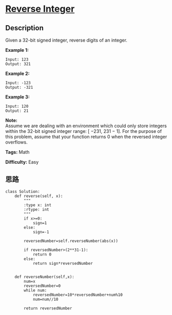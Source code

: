 # [Reverse Integer][title]

## Description

Given a 32-bit signed integer, reverse digits of an integer.

**Example 1:**
            Input: 123    Output: 321    

**Example 2:**
            Input: -123    Output: -321    

**Example 3:**
            Input: 120    Output: 21    

**Note:**  
Assume we are dealing with an environment which could only store integers
within the 32-bit signed integer range: [ −231,  231 − 1]. For the purpose of
this problem, assume that your function returns 0 when the reversed integer
overflows.


**Tags:** Math

**Difficulty:** Easy

## 思路

``` python3
class Solution:
    def reverse(self, x):
        """
        :type x: int
        :rtype: int
        """
        if x>=0:
            sign=1
        else:
            sign=-1
            
        reversedNumber=self.reverseNumber(abs(x))
        
        if reversedNumber>(2**31-1):
            return 0
        else:
            return sign*reversedNumber
        
        
    def reverseNumber(self,x):
        num=x
        reversedNumber=0
        while num:
            reversedNumber=10*reversedNumber+num%10
            num=num//10
        
        return reversedNumber
```

[title]: https://leetcode.com/problems/reverse-integer
